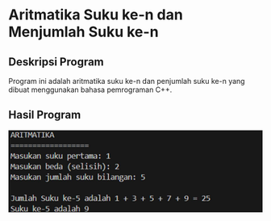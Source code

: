 # Aritmatika Suku ke-n dan Menjumlah Suku ke-n

## Deskripsi Program
Program ini adalah aritmatika suku ke-n dan penjumlah suku ke-n yang dibuat menggunakan bahasa pemrograman C++.

## Hasil Program
![Hasil Program](./hasil-praktikum-3.png/)
